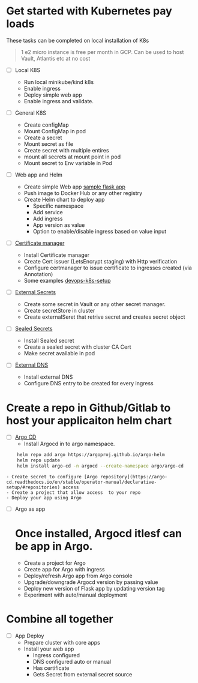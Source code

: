 # Get started with Kubernetes pay loads

These tasks can be completed on local installation of K8s
> 1 e2 micro instance is free per month in GCP. Can be used to host Vault, Atlantis etc at no cost

- [ ] Local K8S
    - Run local minikube/kind k8s
    - Enable ingress
    - Deploy simple web app
    - Enable ingress and validate.

- [ ] General K8S
    - Create configMap
    - Mount ConfigMap in pod
    - Create a secret
    - Mount secret as file
    - Create secret with multiple entires
    - mount all secrets at mount point in pod
    - Mount secret to Env variable in Pod

- [ ] Web app and Helm
    - Create simple Web app [sample flask app](https://github.com/vettom/Flask)
    - Push image to Docker Hub or any other registry
    - Create Helm chart to deploy app
        - Specific namespace
        - Add service
        - Add ingress
        - App version as value
        - Option to enable/disable ingress based on value input

- [ ] [Certificate manager](https://cert-manager.io/docs/   )
    - Install Certificate manager
    - Create Cert issuer (LetsEncrypt staging) with Http verification
    - Configure certmanager to issue certificate to ingresses created (via Annotation)
    - Some examples [devops-k8s-setup](https://gitlab.com/dennyvettom/devops-k8s-setup)

- [ ] [External Secrets](https://external-secrets.io/latest/)
    - Create some secret in Vault or any other secret manager.
    - Create secretStore in cluster
    - Create externalSeret that retrive secret and creates secret object

- [ ] [Sealed Secrets](https://github.com/bitnami-labs/sealed-secrets)
    - Install Sealed secret
    - Create a sealed secret with cluster CA Cert
    - Make secret available in pod

- [ ] [External DNS](https://github.com/kubernetes-sigs/external-dns)
    - Install external DNS
    - Configure DNS entry to be created for every ingress

# Create a repo in Github/Gitlab to host your applicaiton helm chart

- [ ] [Argo CD](https://argo-cd.readthedocs.io/en/stable/)
    - Install Argocd in to argo namespace. 
```bash
    helm repo add argo https://argoproj.github.io/argo-helm
    helm repo update
    helm install argo-cd -n argocd --create-namespace argo/argo-cd
```
    - Create secret to configure [Argo repository](https://argo-cd.readthedocs.io/en/stable/operator-manual/declarative-setup/#repositories) access
    - Create a project that allow access  to your repo
    - Deploy your app using Argo

- [ ] Argo as app
    # Once installed, Argocd itlesf can be app in Argo. 
    - Create a project for Argo
    - Create app for Argo with ingress
    - Deploy/refresh Argo app from Argo console
    - Upgrade/downgrade Argocd version by passing value
    - Deploy new version of Flask app by updating version tag
    - Experiment with auto/manual deployment 

# Combine all together
- [ ] App Deploy
    - Prepare cluster with core apps
    - Install your web app
        - Ingress configured
        - DNS configured auto or manual
        - Has certificate
        - Gets Secret from external secret source

